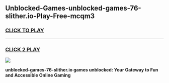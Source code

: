 
## Unblocked-Games-unblocked-games-76-slither.io-Play-Free-mcqm3
<h3>
<a href="https://premium76.site?title=unblocked-games-76-slither.io&ref=22A">CLICK TO PLAY</a></h3>
<hr>

<h3>
<a href="https://premium76.site?title=unblocked-games-76-slither.io&ref=22A">CLICK 2 PLAY</a>
  
</h3>

<a href="https://premium76.site?title=unblocked-games-76-slither.io&ref=22A"><img src="https://clearcache.store/games.png"></a>


**unblocked-games-76-slither.io games unblocked: Your Gateway to Fun and Accessible Online Gaming**
